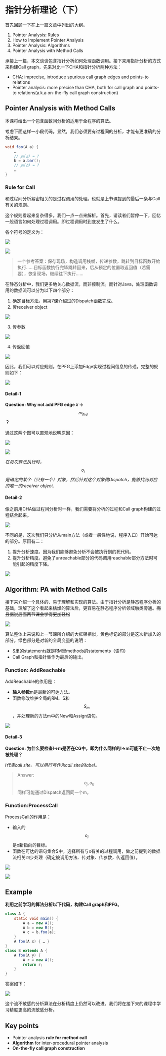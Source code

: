 # 指针分析理论（下）

首先回顾一下在上一篇文章中列出的大纲。

1. Pointer Analysis: Rules
2. How to Implement Pointer Analysis
3. Pointer Analysis: Algorithms
4. Pointer Analysis with Method Calls

承接上一篇，本文谈谈包含指针分析如何处理函数调用。接下来用指针分析的方式来构建Call graph，先来对比一下CHA和指针分析两种方法：

* CHA: imprecise, introduce spurious call graph edges and points-to relations
* Pointer analysis: more precise than CHA, both for call graph and points-to relations\(a.k.a on-the-fly call graph construction\)

## Pointer Analysis with Method Calls

本课将给出一个包含函数间分析的适用于全程序的算法。

考虑下面这样一小段代码，显然，我们必须要有过程间的分析，才能有更准确的分析结果。

```java
void foo(A a) {
    …
    // 𝑝𝑡(𝑎) = ?
    b = a.bar();
    // 𝑝𝑡(𝑏) = ?    
    …
}
```

### Rule for Call

和过程间分析紧密相关的是过程调用的处理。也就是上节课提到的最后一条与Call有关的规则。

这个规则看起来复杂得多，我们一点一点来解析。首先，请读者们暂停一下，回忆一般语言如何处理过程调用。即过程调用时到底发生了什么。

各个符号的定义为：

![](../../.gitbook/assets/image-20201201151956869.png)

![](../../.gitbook/assets/image-20201126230831572.png)

> 一个参考答案：保存现场，构造调用栈帧，传递参数，跳转到目标函数开始执行……目标函数执行完毕跳转回来，后从预定的位置取返回值（若需要），恢复现场，继续往下执行……

在静态分析中，我们更多地关心数据流，而非控制流。而针对Java，处理函数调用的数据流可以分为以下四个部分：

1. 确定目标方法。用第7课介绍过的Dispatch函数完成。
2. 传receiver object

![](../../.gitbook/assets/image-20201126184745576.png)

3. 传参数

![](../../.gitbook/assets/image-20201126185008506.png)

4. 传返回值

![](../../.gitbook/assets/image-20201126185233403.png)

因此，我们可以对应规则，在PFG上添加Edge实现过程间信息的传递。完整的规则如下：

![](../../.gitbook/assets/image-20201126231116221.png)

#### Detail-1

**Question: Why not add PFG edge 𝑥 →** $$ 𝑚_{𝑡ℎ𝑖𝑠}$$**？**

通过这两个图可以直观地说明原因：

![](../../.gitbook/assets/image-20201126231403264.png)

![](../../.gitbook/assets/image-20201126231437769.png)

_在每次算法执行时，_$$ o_i$$_是确定的某个（只有一个）对象，然后针对这个对象做Dispatch，能够找到对应的唯一的receiver object._

#### Detail-2

像之前用CHA做过程间分析时一样，我们需要将分析的过程和Call graph构建的过程结合起来。

![](../../.gitbook/assets/image-20201126231722298.png)

不同的是，这次我们只分析从main方法（或者一般性地说，程序入口）开始可达的部分。原因有二：

1. 提升分析速度。因为我们能够避免分析不会被执行到的死代码。
2. 提升分析精度。避免了unreachable部分的代码调用reachable部分方法时可能引起的精度下降。

![](../../.gitbook/assets/image-20201126191225969.png)

## Algorithm: PA with Method Calls

接下来介绍一个具体的、易于理解和实现的算法。由于指针分析是静态程序分析的基础，理解了这个看起来枯燥的算法后，更容易在静态程序分析领域触类旁通。~~而且据说后面两节课会学得更加轻松~~

![](../../.gitbook/assets/image-20201126191650221.png)

算法整体上来说和上一节课所介绍的大框架相似，黄色标记的部分是这次新加入的部分。绿色部分是对新的全局变量的说明：

* S里的statements就是RM里methods的statements（语句）
* Call Graph和指针集作为最后的输出。

### Function: AddReachable

AddReachable的作用是：

* **输入参数**m是最新的可达方法。
* 函数修改维护全局的RM、S和$$ S_m$$，并处理新的方法m中的New和Assign语句。

![](../../.gitbook/assets/image-20201126194125039.png)

#### Detail-3

**Question: 为什么要检查l-&gt;m是否在CG中，即为什么同样的l-&gt;m可能不止一次地被处理？**

_l代表call site。可以用行号作为call site的label。_

> Answer: $$ o_j, o_k$$同样可能通过Dispatch返回同一个m。

### Function:ProcessCall

ProcessCall的作用是：

* 输入的$$ o_i$$是x新指向的目标。
* 函数在可达的语句集合S中，选择所有与x有关的过程调用，做之前提到的数据流相关四步处理（确定被调用方法、传对象、传参数，传返回值）。

![](../../.gitbook/assets/image-20201126195311513.png)

![](../../.gitbook/assets/image-20201126195425756.png)

## Example

**利用之前学习的算法分析以下代码，构建Call graph和PFG。**

```java
class A {
    static void main() {
        A a = new A();
        A b = new B();
        A c = b.foo(a);
    }
    A foo(A x) { … }  
}
class B extends A {
    A foo(A y) {
        A r = new A();
        return r;
    }
}
```

答案如下：

![](../../.gitbook/assets/image-20201126201000426.png)

这个流不敏感的分析算法在分析精度上仍然可以改进。我们将在接下来的课程中学习精度更高的流敏感分析。

## Key points

* Pointer analysis **rule for method call**
* **Algorithm** for inter-procedural pointer analysis 
* **On-the-fly call graph construction**

